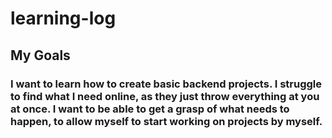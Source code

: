 # learning-log
## My Goals
### I want to learn how to create basic backend projects. I struggle to find what I need online, as they just throw everything at you at once. I want to be able to get a grasp of what needs to happen, to allow myself to start working on projects by myself.